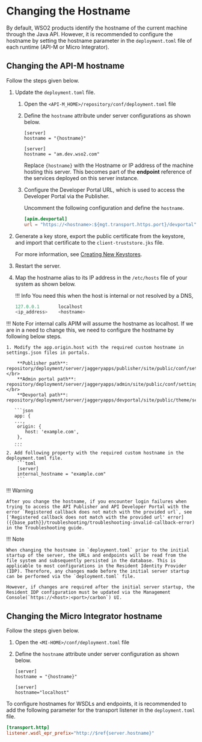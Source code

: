 # Changing the Hostname

By default, WSO2 products identify the hostname of the current machine through the Java API. However, it is recommended to configure the hostname by setting the hostname parameter in the `deployment.toml` file of each runtime (API-M or Micro Integrator).

## Changing the API-M hostname

Follow the steps given below.

1. Update the `deployment.toml` file.

    1. Open the `<API-M_HOME>/repository/conf/deployment.toml` file 
    
    2. Define the `hostname` attribute under server configurations as shown below.

        ``` format tab="Format"
        [server]
        hostname = "{hostname}"
        ```
    
        ``` example tab="Example"
        [server]
        hostname = "am.dev.wso2.com"
        ```
    
        Replace `{hostname}` with the  Hostname or IP address of the machine hosting this server. This becomes part of the **endpoint** reference of the services deployed on this server instance.
    
    3. Configure the Developer Portal URL, which is used to access the Developer Portal via the Publisher. 

        Uncomment the following configuration and define the `hostname`.

        ```toml
        [apim.devportal]
        url = "https://<hostname>:${mgt.transport.https.port}/devportal"
        ```

2.  Generate a key store, export the public certificate from the keystore, and import that certificate to the `client­-truststore.jks` file.
    
     For more information, see [Creating New Keystores]({{base_path}}/install-and-setup/setup/security/configuring-keystores/keystore-basics/creating-new-keystores/).

3.  Restart the server.

4.  Map the hostname alias to its IP address in the `/etc/hosts` file of your system as shown below.

    !!! Info
        You need this when the host is internal or not resolved by a DNS,

    ```java
    127.0.0.1       localhost
    <ip_address>    <hostname>
    ```

!!! Note
    For internal calls APIM will assume the hostname as localhost. If we are in a need to change this, we need to configure the hostname by following below steps.

    1. Modify the app.origin.host with the required custom hostname in settings.json files in portals.

        **Publisher path**: repository/deployment/server/jaggeryapps/publisher/site/public/conf/settings.json.</br>
        **Admin portal path**: repository/deployment/server/jaggeryapps/admin/site/public/conf/settings.json.</br>
        **Devportal path**: repository/deployment/server/jaggeryapps/devportal/site/public/theme/settings.json.
        
       ```json
       app: {
       ...,
        origin: {
           host: 'example.com',
        },
       ...
       ```
    2. Add following property with the required custom hostname in the deployment.toml file.
        ```toml
        [server]
        internal_hostname = "example.com"
        ```

!!! Warning

    After you change the hostname, if you encounter login failures when trying to access the API Publisher and API Developer Portal with the error `Registered callback does not match with the provided url`, see ['Registered callback does not match with the provided url' error]({{base_path}}/troubleshooting/troubleshooting-invalid-callback-error) in the Troubleshooting guide.

!!! Note

    When changing the hostname in `deployment.toml` prior to the initial startup of the server, the URLs and endpoints will be read from the file system and subsequently persisted in the database. This is applicable to most configurations in the Resident Identity Provider (IDP). Therefore, any changes made before the initial server startup can be performed via the `deployment.toml` file.
    
    However, if changes are required after the initial server startup, the Resident IDP configuration must be updated via the Management Console(`https://<host>:<port>/carbon`) UI.

## Changing the Micro Integrator hostname

Follow the steps given below.

1.  Open the `<MI-HOME>/conf/deployment.toml` file 
2.  Define the `hostname` attribute under server configuration as shown below.

    ``` format tab="Format"
    [server]
    hostname = "{hostname}"
    ```

    ``` example tab="Example"
    [server]
    hostname="localhost"
    ```

To configure hostnames for WSDLs and endpoints, it is recommended to add the following parameter for the transport listener in the `deployment.toml` file.

```toml
[transport.http]
listener.wsdl_epr_prefix="http://$ref{server.hostname}"
```

